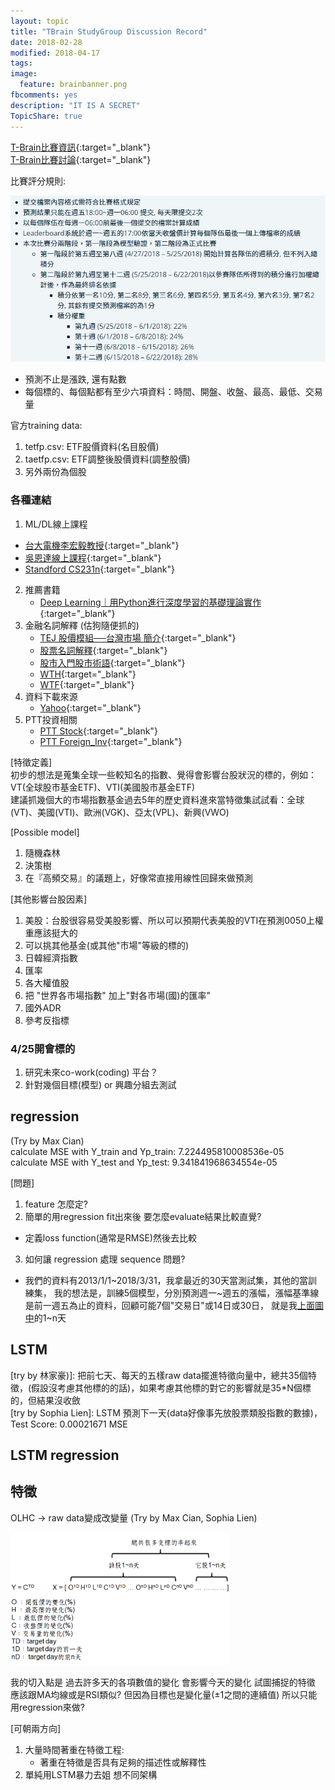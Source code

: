 ```yaml
---
layout: topic
title: "TBrain StudyGroup Discussion Record"
date: 2018-02-28
modified: 2018-04-17
tags:
image:
  feature: brainbanner.png
fbcomments: yes
description: "IT IS A SECRET"
TopicShare: true
---
```


[T-Brain比賽資訊](https://tbrain.trendmicro.com.tw/Competitions/Details/2){:target="_blank"}<br>
[T-Brain比賽討論](https://tbrain.trendmicro.com.tw/Discussion/Forum_3){:target="_blank"}

比賽評分規則:

<img src="../../images/T/rules.jpg">

* 預測不止是漲跌, 還有點數
* 每個標的、每個點都有至少六項資料：時間、開盤、收盤、最高、最低、交易量

官方training data:

1. tetfp.csv: ETF股價資料(名目股價)
2. taetfp.csv: ETF調整後股價資料(調整股價)
3. 另外兩份為個股

### 各種連結

1.  ML/DL線上課程
   * [台大電機李宏毅教授](https://www.youtube.com/watch?v=xCGidAeyS4M&list=PLJV_el3uVTsPy9oCRY30oBPNLCo89yu49&index=30){:target="_blank"}
   * [吳恩達線上課程](https://www.youtube.com/playlist?list=PLBAGcD3siRDittPwQDGIIAWkjz-RucAc7){:target="_blank"}
   * [Standford CS231n](https://www.youtube.com/watch?v=iX5V1WpxxkY){:target="_blank"}
2. 推薦書籍
   *  [Deep Learning｜用Python進行深度學習的基礎理論實作 ](https://www.tenlong.com.tw/products/9789864764846){:target="_blank"}
3. 金融名詞解釋 (估狗隨便抓的)
   * [TEJ 股價模組──台灣市場 簡介](https://www.tej.com.tw/webtej/doc/wprcd.htm){:target="_blank"}
   * [股票名詞解釋](http://blog.xuite.net/auster.lai/twblog/123091930-股票名詞解釋){:target="_blank"}
   * [股市入門股市術語](https://goose168.com/股市入門股市術語看久了就成為常識/){:target="_blank"}
   * [WTH](http://hclovenote.blogspot.tw/2017/11/2017-11-26.html){:target="_blank"}
   * [WTF](http://ey90223.pixnet.net/blog/post/278439808-%E8%AA%8D%E8%AD%98%E6%AD%A3%E5%90%91%E5%8F%8D%E5%90%91%E6%A7%93%E6%A1%BFetf){:target="_blank"}
4. 資料下載來源
   * [Yahoo](https://finance.yahoo.com/quote/vt/history?ltr=1){:target="_blank"}
5. PTT投資相關
   * [PTT Stock](https://www.ptt.cc/man/Stock/index.html){:target="_blank"}
   * [PTT Foreign_Inv](https://www.ptt.cc/man/Foreign_Inv/index.html){:target="_blank"}



[特徵定義]
<br>初步的想法是蒐集全球一些較知名的指數、覺得會影響台股狀況的標的，例如：VT(全球股市基金ETF)、VTI(美國股市基金ETF)
<br>建議抓幾個大的市場指數基金過去5年的歷史資料進來當特徵集試試看：全球(VT)、美國(VTI)、歐洲(VGK)、亞太(VPL)、新興(VWO)

[Possible model]

1. 隨機森林
2. 決策樹
3. 在『高頻交易』的議題上，好像常直接用線性回歸來做預測

[其他影響台股因素]

1. 美股：台股很容易受美股影響、所以可以預期代表美股的VTI在預測0050上權重應該挺大的
2. 可以挑其他基金(或其他"市場"等級的標的)
3. 日韓經濟指數
4. 匯率
5. 各大權值股
6. 把 "世界各市場指數"   加上"對各市場(國)的匯率"
7. 國外ADR
8. 參考反指標

### 4/25開會標的

1. 研究未來co-work(coding) 平台？
2. 針對幾個目標(模型) or 興趣分組去測試

## regression
(Try by Max Cian)
<br>calculate MSE with Y_train and Yp_train:  7.224495810008536e-05
<br>calculate MSE with Y_test and Yp_test:  9.341841968634554e-05

[問題]

1. feature 怎麼定?
2. 簡單的用regression  fit出來後  要怎麼evaluate結果比較直覺?
  * 定義loss function(通常是RMSE)然後去比較
3. 如何讓 regression 處理 sequence 問題?
  * 我們的資料有2013/1/1~2018/3/31，我拿最近的30天當測試集，其他的當訓練集，
我的想法是，訓練5個模型，分別預測週一~週五的漲幅，漲幅基準線是前一週五為止的資料，回顧可能7個"交易日"或14日或30日，
就是我[上面圖中](../../images/T/OLHC.png)的1~n天

## LSTM

[try by 林家豪)]: 把前七天、每天的五樣raw data擺進特徵向量中，總共35個特徵，(假設沒考慮其他標的的話)，如果考慮其他標的對它的影響就是35*N個標的，但結果沒收斂
<br>[try by Sophia Lien]: LSTM 預測下一天(data好像事先放股票類股指數的數據)，Test Score: 0.00021671 MSE

## LSTM regression


## 特徵

OLHC → raw data變成改變量 (Try by Max Cian, Sophia Lien)

<img src="../../images/T/OLHC.png" width="350">

我的切入點是  過去許多天的各項數值的變化  會影響今天的變化 試圖捕捉的特徵  應該跟MA均線或是RSI類似?
但因為目標也是變化量(±1之間的連續值)  所以只能用regression來做?



[可朝兩方向]

1. 大量時間著重在特徵工程:
   * 著重在特徵是否具有足夠的描述性或解釋性
2. 單純用LSTM暴力去姐 想不同架構
